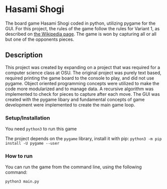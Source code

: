 # Hasami Shogi

The board game Hasami Shogi coded in python, utilizing pygame for the GUI.
For this project, the rules of the game follow the rules for Variant 1, as described on 
[the Wikipedia page](https://en.wikipedia.org/wiki/Hasami_shogi). The game is won by capturing
all or all but one of the opponents pieces. 

## Description

This project was created by expanding on a project that was required for a computer science class at OSU.
The original project was purely text based, required printing the game board to the console to play, and did not 
use pygame.
Object oriented programming concepts were utilized to make the code more modularized and to manage data.
A recursive algorithm was implemented to check for pieces to capture after each move.
The GUI was created with the pygame libary and fundamental concepts of game development were implemented to create 
the main game loop. 

### Setup/Installation

You need `python3` to run this game

The project depends on the `pygame` library, install it with pip:
`python3 -m pip install -U pygame --user`

### How to run

You can run the game from the command line, using the following command:
```
python3 main.py
```